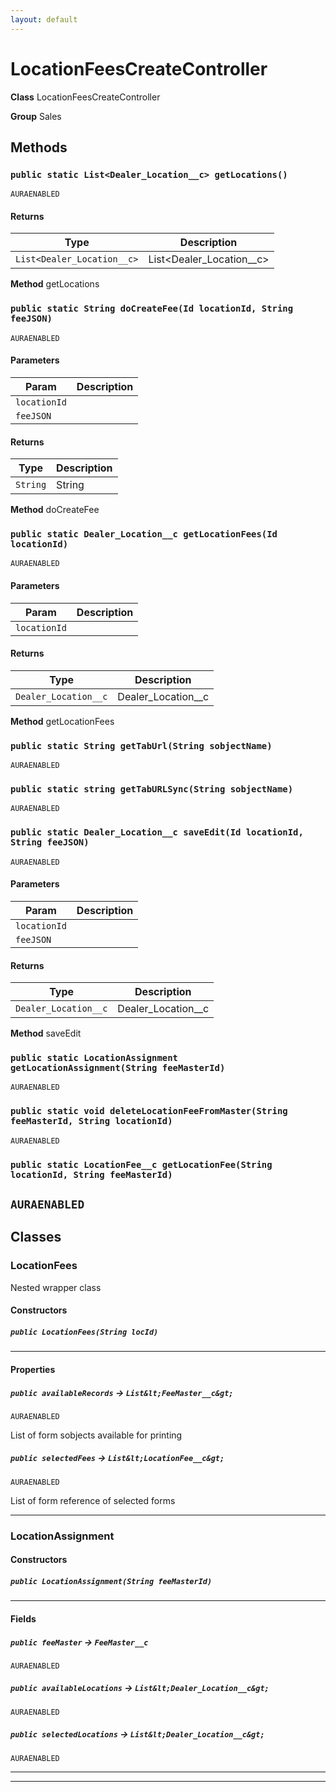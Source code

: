 ```yaml
---
layout: default
---
```

# LocationFeesCreateController



**Class** LocationFeesCreateController


**Group** Sales

## Methods
### `public static List<Dealer_Location__c> getLocations()`

`AURAENABLED`
#### Returns

|Type|Description|
|---|---|
|`List<Dealer_Location__c>`|List<Dealer_Location__c>|


**Method** getLocations

### `public static String doCreateFee(Id locationId, String feeJSON)`

`AURAENABLED`
#### Parameters

|Param|Description|
|---|---|
|`locationId`||
|`feeJSON`||

#### Returns

|Type|Description|
|---|---|
|`String`|String|


**Method** doCreateFee

### `public static Dealer_Location__c getLocationFees(Id locationId)`

`AURAENABLED`
#### Parameters

|Param|Description|
|---|---|
|`locationId`||

#### Returns

|Type|Description|
|---|---|
|`Dealer_Location__c`|Dealer_Location__c|


**Method** getLocationFees

### `public static String getTabUrl(String sobjectName)`

`AURAENABLED`
### `public static string getTabURLSync(String sobjectName)`

`AURAENABLED`
### `public static Dealer_Location__c saveEdit(Id locationId, String feeJSON)`

`AURAENABLED`
#### Parameters

|Param|Description|
|---|---|
|`locationId`||
|`feeJSON`||

#### Returns

|Type|Description|
|---|---|
|`Dealer_Location__c`|Dealer_Location__c|


**Method** saveEdit

### `public static LocationAssignment getLocationAssignment(String feeMasterId)`

`AURAENABLED`
### `public static void deleteLocationFeeFromMaster(String feeMasterId, String locationId)`

`AURAENABLED`
### `public static LocationFee__c getLocationFee(String locationId, String feeMasterId)`

`AURAENABLED`
---
## Classes
### LocationFees

Nested wrapper class

#### Constructors
##### `public LocationFees(String locId)`
---
#### Properties

##### `public availableRecords` → `List&lt;FeeMaster__c&gt;`

`AURAENABLED` 

List of form sobjects available for printing

##### `public selectedFees` → `List&lt;LocationFee__c&gt;`

`AURAENABLED` 

List of form reference of selected forms

---

### LocationAssignment
#### Constructors
##### `public LocationAssignment(String feeMasterId)`
---
#### Fields

##### `public feeMaster` → `FeeMaster__c`

`AURAENABLED` 

##### `public availableLocations` → `List&lt;Dealer_Location__c&gt;`

`AURAENABLED` 

##### `public selectedLocations` → `List&lt;Dealer_Location__c&gt;`

`AURAENABLED` 

---

---
